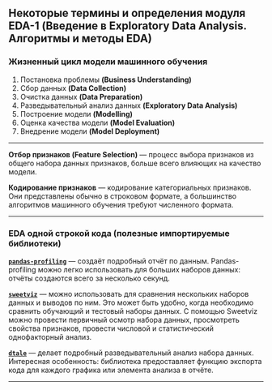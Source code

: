 ## Некоторые термины и определения модуля EDA-1 (Введение в Exploratory Data Analysis. Алгоритмы и методы EDA) ##

### Жизненный цикл модели машинного обучения ###

1. Постановка проблемы **(Business Understanding)**
2. Сбор данных **(Data Collection)**
3. Очистка данных **(Data Preparation)**
4. Разведывательный анализ данных **(Exploratory Data Analysis)**
5. Построение модели **(Modelling)**
6. Оценка качества модели **(Model Evaluation)**
7. Внедрение модели **(Model Deployment)**

----

**Отбор признаков (Feature Selection)**&nbsp;&mdash; процесс выбора признаков из
общего набора данных признаков, больше всего влияющих на качество модели.

**Кодирование признаков**&nbsp;&mdash; кодирование категориальных признаков. Они
представлены обычно в строковом формате, а большинство алгоритмов машинного
обучения требуют численного формата.

----

### EDA одной строкой кода (полезные импортируемые библиотеки) ###

[**`pandas-profiling`**](https://github.com/pandas-profiling/pandas-profiling/)&nbsp;&mdash;
создаёт подробный отчёт по данным. Pandas-profiling можно легко использовать для
больших наборов данных: отчёты создаются всего за несколько секунд.

[**`sweetviz`**](https://github.com/fbdesignpro/sweetviz)&nbsp;&mdash; можно
использовать для сравнения нескольких наборов данных и выводов по ним. Это может
быть удобно, когда необходимо сравнить обучающий и тестовый наборы данных. С
помощью Sweetviz можно провести первичный осмотр набора данных, просмотреть
свойства признаков, провести числовой и статистический однофакторный анализ.

[**`dtale`**](https://github.com/man-group/dtale)&nbsp;&mdash; делает подробный
разведывательный анализ набора данных. Интересная особенность: библиотека
предоставляет функцию экспорта кода для каждого графика или элемента анализа в
отчёте.

----

